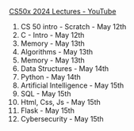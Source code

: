 
[CS50x 2024 Lectures - YouTube](https://www.youtube.com/playlist?list=PLhQjrBD2T381WAHyx1pq-sBfykqMBI7V4)

1. CS 50 intro  - Scratch - May 12th
2. C - Intro - May 12th
3. Memory - May 13th
4. Algorithms - May 13th 
5. Memory - May 13th
6. Data Structures - May 14th
7. Python - May 14th
8. Artificial Intelligence - May 15th
9. SQL - May 15th
10. Html, Css, Js - May 15th
11. Flask - May 15th
12. Cybersecurity - May 15th